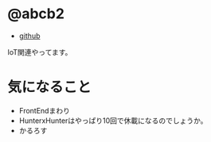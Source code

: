 # @abcb2
* [github](https://github.com/abcb2)

IoT関連やってます。

# 気になること

* FrontEndまわり
* HunterxHunterはやっぱり10回で休載になるのでしょうか。
* かるろす
